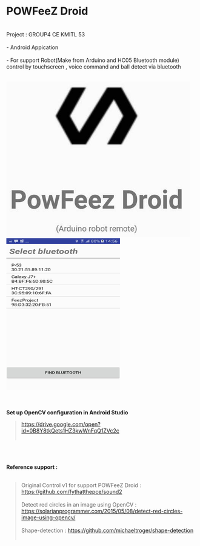 <H1>POWFeeZ Droid </H1><br>
Project : GROUP4 CE KMITL 53<br><br>
- Android Appication<br><br>
- For support Robot(Make from Arduino and HC05 Bluetooth module) control by touchscreen , voice command and ball detect via bluetooth<br><br>

![alt text](https://github.com/fythatthepce/POWFeeZ/blob/master/pic/1.jpg)
<br>
<img src="https://github.com/fythatthepce/POWFeeZ/blob/master/pic/2.jpg"  width="300" height="400" />


<br><br>
<B>Set up
OpenCV configuration in Android Studio</B><br>
 > https://drive.google.com/open?id=0B8Y8tkQets1HZ3kwWnFqQ1ZVc2c<br><br>


<br><br>

 <B>Reference support : </B><br><br>
 > Original Control v1 for support POWFeeZ Droid : https://github.com/fythatthepce/sound2<br><br>
 > Detect red circles in an image using OpenCV : https://solarianprogrammer.com/2015/05/08/detect-red-circles-image-using-opencv/ <br><br>
 > Shape-detection : https://github.com/michaeltroger/shape-detection <br><br>




